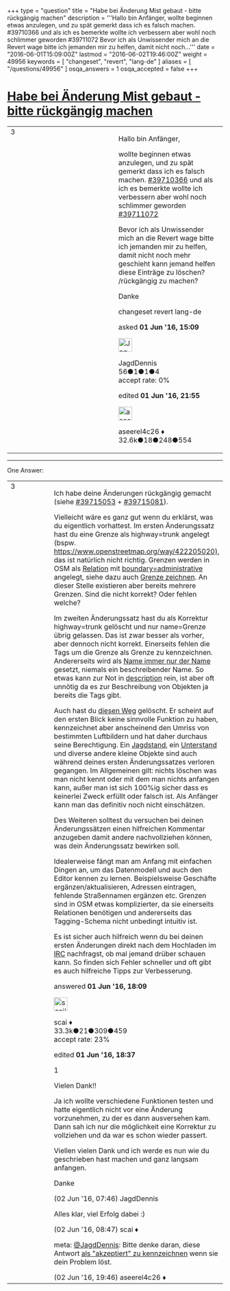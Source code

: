 +++
type = "question"
title = "Habe bei Änderung Mist gebaut - bitte rückgängig machen"
description = '''Hallo bin Anfänger, wollte beginnen etwas anzulegen, und zu spät gemerkt dass ich es falsch machen. #39710366 und als ich es bemerkte wollte ich verbessern aber wohl noch schlimmer geworden #39711072 Bevor ich als Unwissender mich an die Revert wage bitte ich jemanden mir zu helfen, damit nicht noch...'''
date = "2016-06-01T15:09:00Z"
lastmod = "2016-06-02T19:46:00Z"
weight = 49956
keywords = [ "changeset", "revert", "lang-de" ]
aliases = [ "/questions/49956" ]
osqa_answers = 1
osqa_accepted = false
+++

<div class="headNormal">

# [Habe bei Änderung Mist gebaut - bitte rückgängig machen](/questions/49956/habe-bei-anderung-mist-gebaut-bitte-ruckgangig-machen)

</div>

<div id="main-body">

<div id="askform">

<table id="question-table" style="width:100%;">
<colgroup>
<col style="width: 50%" />
<col style="width: 50%" />
</colgroup>
<tbody>
<tr>
<td style="width: 30px; vertical-align: top"><div class="vote-buttons">
<span id="post-49956-upvote" class="ajax-command post-vote up" rel="nofollow" title="I like this post (click again to cancel)"> </span>
<div id="post-49956-score" class="post-score" title="current number of votes">
3
</div>
<span id="post-49956-downvote" class="ajax-command post-vote down" rel="nofollow" title="I dont like this post (click again to cancel)"> </span> <span id="favorite-mark" class="ajax-command favorite-mark" rel="nofollow" title="mark/unmark this question as favorite (click again to cancel)"> </span>
<div id="favorite-count" class="favorite-count">
&#10;</div>
</div></td>
<td><div id="item-right">
<div class="question-body">
<p>Hallo bin Anfänger,</p>
<p>wollte beginnen etwas anzulegen, und zu spät gemerkt dass ich es falsch machen. <a href="https://www.openstreetmap.org/changeset/39710366">#39710366</a> und als ich es bemerkte wollte ich verbessern aber wohl noch schlimmer geworden <a href="https://www.openstreetmap.org/changeset/39711072">#39711072</a></p>
<p>Bevor ich als Unwissender mich an die Revert wage bitte ich jemanden mir zu helfen, damit nicht noch mehr geschieht kann jemand helfen diese Einträge zu löschen? /rückgängig zu machen?</p>
<p>Danke</p>
</div>
<div id="question-tags" class="tags-container tags">
<span class="post-tag tag-link-changeset" rel="tag" title="see questions tagged &#39;changeset&#39;">changeset</span> <span class="post-tag tag-link-revert" rel="tag" title="see questions tagged &#39;revert&#39;">revert</span> <span class="post-tag tag-link-lang-de" rel="tag" title="see questions tagged &#39;lang-de&#39;">lang-de</span>
</div>
<div id="question-controls" class="post-controls">
&#10;</div>
<div class="post-update-info-container">
<div class="post-update-info post-update-info-user">
<p>asked <strong>01 Jun '16, 15:09</strong></p>
<img src="https://secure.gravatar.com/avatar/55b9988027d7b6e8f62e0e09fa4a551d?s=32&amp;d=identicon&amp;r=g" class="gravatar" width="32" height="32" alt="JagdDennis&#39;s gravatar image" />
<p><span>JagdDennis</span><br />
<span class="score" title="56 reputation points">56</span><span title="1 badges"><span class="badge1">●</span><span class="badgecount">1</span></span><span title="1 badges"><span class="silver">●</span><span class="badgecount">1</span></span><span title="4 badges"><span class="bronze">●</span><span class="badgecount">4</span></span><br />
<span class="accept_rate" title="Rate of the user&#39;s accepted answers">accept rate:</span> <span title="JagdDennis has no accepted answers">0%</span></p>
</div>
<div class="post-update-info post-update-info-edited">
<p><span> edited <strong>01 Jun '16, 21:55</strong> </span></p>
<img src="https://secure.gravatar.com/avatar/66f0dc05b44574e3894be07b0b37cf37?s=32&amp;d=identicon&amp;r=g" class="gravatar" width="32" height="32" alt="aseerel4c26&#39;s gravatar image" />
<p><span>aseerel4c26 ♦</span><br />
<span class="score" title="32615 reputation points"><span>32.6k</span></span><span title="18 badges"><span class="badge1">●</span><span class="badgecount">18</span></span><span title="248 badges"><span class="silver">●</span><span class="badgecount">248</span></span><span title="554 badges"><span class="bronze">●</span><span class="badgecount">554</span></span></p>
</div>
</div>
<div id="comments-container-49956" class="comments-container">
&#10;</div>
<div id="comment-tools-49956" class="comment-tools">
&#10;</div>
<div class="clear">
&#10;</div>
<div id="comment-49956-form-container" class="comment-form-container">
&#10;</div>
<div class="clear">
&#10;</div>
</div></td>
</tr>
</tbody>
</table>

------------------------------------------------------------------------

<div class="tabBar">

<span id="sort-top"></span>

<div class="headQuestions">

One Answer:

</div>

</div>

<span id="49960"></span>

<div id="answer-container-49960" class="answer">

<table style="width:100%;">
<colgroup>
<col style="width: 50%" />
<col style="width: 50%" />
</colgroup>
<tbody>
<tr>
<td style="width: 30px; vertical-align: top"><div class="vote-buttons">
<span id="post-49960-upvote" class="ajax-command post-vote up" rel="nofollow" title="I like this post (click again to cancel)"> </span>
<div id="post-49960-score" class="post-score" title="current number of votes">
3
</div>
<span id="post-49960-downvote" class="ajax-command post-vote down" rel="nofollow" title="I dont like this post (click again to cancel)"> </span>
</div></td>
<td><div class="item-right">
<div class="answer-body">
<p>Ich habe deine Änderungen rückgängig gemacht (siehe <a href="https://www.openstreetmap.org/changeset/39715053">#39715053</a> + <a href="https://www.openstreetmap.org/changeset/39715081">#39715081</a>).</p>
<p>Vielleicht wäre es ganz gut wenn du erklärst, was du eigentlich vorhattest. Im ersten Änderungssatz hast du eine Grenze als highway=trunk angelegt (bspw. <a href="https://www.openstreetmap.org/way/422205020),">https://www.openstreetmap.org/way/422205020),</a> das ist natürlich nicht richtig. Grenzen werden in OSM als <a href="https://wiki.openstreetmap.org/wiki/DE:Relationen">Relation</a> mit <a href="https://wiki.openstreetmap.org/wiki/DE:Grenze">boundary=administrative</a> angelegt, siehe dazu auch <a href="https://wiki.openstreetmap.org/wiki/DE:Grenze_zeichnen">Grenze zeichnen</a>. An dieser Stelle existieren aber bereits mehrere Grenzen. Sind die nicht korrekt? Oder fehlen welche?</p>
<p>Im zweiten Änderungssatz hast du als Korrektur highway=trunk gelöscht und nur name=Grenze übrig gelassen. Das ist zwar besser als vorher, aber dennoch nicht korrekt. Einerseits fehlen die Tags um die Grenze als Grenze zu kennzeichnen. Andererseits wird als <a href="https://wiki.openstreetmap.org/wiki/DE:Names#name_ist_nur_der_Name">Name immer nur der Name</a> gesetzt, niemals ein beschreibender Name. So etwas kann zur Not in <a href="https://wiki.openstreetmap.org/wiki/DE:Key:description">description</a> rein, ist aber oft unnötig da es zur Beschreibung von Objekten ja bereits die Tags gibt.</p>
<p>Auch hast du <a href="https://www.openstreetmap.org/way/170472113/">diesen Weg</a> gelöscht. Er scheint auf den ersten Blick keine sinnvolle Funktion zu haben, kennzeichnet aber anscheinend den Umriss von bestimmten Luftbildern und hat daher durchaus seine Berechtigung. Ein <a href="https://www.openstreetmap.org/node/3259832590/">Jagdstand</a>, ein <a href="https://www.openstreetmap.org/node/803716040">Unterstand</a> und diverse andere kleine Objekte sind auch während deines ersten Änderungssatzes verloren gegangen. Im Allgemeinen gilt: nichts löschen was man nicht kennt oder mit dem man nichts anfangen kann, außer man ist sich 100%ig sicher dass es keinerlei Zweck erfüllt oder falsch ist. Als Anfänger kann man das definitiv noch nicht einschätzen.</p>
<p>Des Weiteren solltest du versuchen bei deinen Änderungssätzen einen hilfreichen Kommentar anzugeben damit andere nachvollziehen können, was dein Änderungssatz bewirken soll.</p>
<p>Idealerweise fängt man am Anfang mit einfachen Dingen an, um das Datenmodell und auch den Editor kennen zu lernen. Beispielsweise Geschäfte ergänzen/aktualisieren, Adressen eintragen, fehlende Straßennamen ergänzen etc. Grenzen sind in OSM etwas komplizierter, da sie einerseits Relationen benötigen und andererseits das Tagging-Schema nicht unbedingt intuitiv ist.</p>
<p>Es ist sicher auch hilfreich wenn du bei deinen ersten Änderungen direkt nach dem Hochladen im <a href="https://wiki.openstreetmap.org/wiki/DE:IRC">IRC</a> nachfragst, ob mal jemand drüber schauen kann. So finden sich Fehler schneller und oft gibt es auch hilfreiche Tipps zur Verbesserung.</p>
</div>
<div class="answer-controls post-controls">
&#10;</div>
<div class="post-update-info-container">
<div class="post-update-info post-update-info-user">
<p>answered <strong>01 Jun '16, 18:09</strong></p>
<img src="https://secure.gravatar.com/avatar/52d3234f3be58156770e8a91d575bfbd?s=32&amp;d=identicon&amp;r=g" class="gravatar" width="32" height="32" alt="scai&#39;s gravatar image" />
<p><span>scai ♦</span><br />
<span class="score" title="33317 reputation points"><span>33.3k</span></span><span title="21 badges"><span class="badge1">●</span><span class="badgecount">21</span></span><span title="309 badges"><span class="silver">●</span><span class="badgecount">309</span></span><span title="459 badges"><span class="bronze">●</span><span class="badgecount">459</span></span><br />
<span class="accept_rate" title="Rate of the user&#39;s accepted answers">accept rate:</span> <span title="scai has 168 accepted answers">23%</span></p>
</div>
<div class="post-update-info post-update-info-edited">
<p><span> edited <strong>01 Jun '16, 18:37</strong> </span></p>
</div>
</div>
<div id="comments-container-49960" class="comments-container">
<span id="49966"></span>
<div id="comment-49966" class="comment">
<div id="post-49966-score" class="comment-score">
1
</div>
<div class="comment-text">
<p>Vielen Dank!!</p>
<p>Ja ich wollte verschiedene Funktionen testen und hatte eigentlich nicht vor eine Änderung vorzunehmen, zu der es dann ausversehen kam. Dann sah ich nur die möglichkeit eine Korrektur zu vollziehen und da war es schon wieder passert.</p>
<p>Viellen vielen Dank und ich werde es nun wie du geschrieben hast machen und ganz langsam anfangen.</p>
<p>Danke</p>
</div>
<div id="comment-49966-info" class="comment-info">
<span class="comment-age">(02 Jun '16, 07:46)</span> <span class="comment-user userinfo">JagdDennis</span>
</div>
</div>
<span id="49969"></span>
<div id="comment-49969" class="comment">
<div id="post-49969-score" class="comment-score">
&#10;</div>
<div class="comment-text">
<p>Alles klar, viel Erfolg dabei :)</p>
</div>
<div id="comment-49969-info" class="comment-info">
<span class="comment-age">(02 Jun '16, 08:47)</span> <span class="comment-user userinfo">scai ♦</span>
</div>
</div>
<span id="49979"></span>
<div id="comment-49979" class="comment">
<div id="post-49979-score" class="comment-score">
&#10;</div>
<div class="comment-text">
<p>meta: <a href="https://help.openstreetmap.org/users/12371/jagddennis"></a><a href="https://help.openstreetmap.org/users/12371/jagddennis">@JagdDennis</a>: Bitte denke daran, diese Antwort <a href="/questions/34318/how-to-mark-an-answer-as-accepted-and-mark-my-question-as-answered">als "akzeptiert" zu kennzeichnen</a> wenn sie dein Problem löst.</p>
</div>
<div id="comment-49979-info" class="comment-info">
<span class="comment-age">(02 Jun '16, 19:46)</span> <span class="comment-user userinfo">aseerel4c26 ♦</span>
</div>
</div>
</div>
<div id="comment-tools-49960" class="comment-tools">
&#10;</div>
<div class="clear">
&#10;</div>
<div id="comment-49960-form-container" class="comment-form-container">
&#10;</div>
<div class="clear">
&#10;</div>
</div></td>
</tr>
</tbody>
</table>

</div>

<div class="paginator-container-left">

</div>

</div>

</div>

